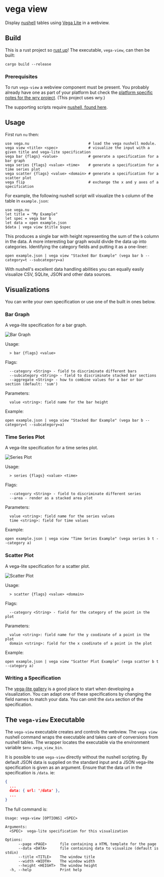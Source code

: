 # vega view

Display [nushell](https://www.nushell.sh) tables using [Vega Lite](https://vega.github.io/vega-lite/) in a webview.

## Build

This is a rust project so [rust up](https://rustup.rs)!  The executable, `vega-view`, can then be built:

```
cargo build --release
```

### Prerequisites

To run `vega-view` a webview component must be present.  You probably already have one as part of your platform but check the [platform specific notes for the wry project](https://github.com/tauri-apps/wry?tab=readme-ov-file#platform-specific-notes).  (This project uses wry.) 

The supporting scripts require [nushell, found here](https://www.nushell.sh/#get-nu).


## Usage

First run `nu` then: 

```nushell
use vega.nu                           # load the vega nushell module.                    
vega view <title> <spec>              # visualize the input with a given title and vega-lite specification
vega bar {flags} <value>              # generate a specification for a bar graph
vega series {flags} <value> <time>    # generate a specification for a time series plot
vega scatter {flags} <value> <domain> # generate a specification for a scatter plot
vega flip                             # exchange the x and y axes of a specification
```

For example, the following nushell script will visualize the `b` column of the table in `example.json`:

```nushell
use vega.nu
let title = "My Example"
let spec = vega bar b
let data = open example.json
$data | vega view $title $spec
```

This produces a single bar with height representing the sum of the `b` column in the data.  A more interesting bar graph would divide the data up into categories. Identifying the category fields and putting it as a one-liner:

```nushell
open example.json | vega view "Stacked Bar Example" (vega bar b --category=t --subcategory=a)
```

With nushell's excellent data handling abilities you can equally easily visualize CSV, SQLite, JSON and other data sources.  

## Visualizations

You can write your own specification or use one of the built in ones below.  

### Bar Graph

A vega-lite specification for a bar graph.

![Bar Graph](resources/bar-example.png)

Usage:
```
  > bar {flags} <value> 
```
Flags:
```
  --category <String> - field to discriminate different bars
  --subcategory <String> - field to discriminate stacked bar sections
  --aggregate <String> - how to combine values for a bar or bar section (default: 'sum')
```
Parameters:
```
  value <string>: field name for the bar height
```

Example:

```nushell
open example.json | vega view "Stacked Bar Example" (vega bar b --category=t --subcategory=a)
```

### Time Series Plot

A vega-lite specification for a time series plot.

![Series Plot](resources/series-example.png)

Usage:
```
  > series {flags} <value> <time> 
```

Flags:
```
  --category <String> - field to discriminate different series
  --area - render as a stacked area plot
```

Parameters:
```
  value <string>: field name for the series values
  time <string>: field for time values
```

Example:
```nushell
open example.json | vega view "Time Series Example" (vega series b t --category a)
```

### Scatter Plot

A vega-lite specification for a scatter plot.

![Scatter Plot](resources/scatter-example.png)

Usage:
```
  > scatter {flags} <value> <domain> 
```

Flags:
```
  --category <String> - field for the category of the point in the plot
```

Parameters:
```
  value <string>: field name for the y coodinate of a point in the  plot
  domain <string>: field for the x coodinate of a point in the plot
```

Example:

```nushell
open example.json | vega view "Scatter Plot Example" (vega scatter b t --category a)
```

### Writing a Specification

The [vega-lite gallery](https://vega.github.io/vega-lite/examples/)  is a good place to start when developing a visualization.  You can adapt one of these specifications by changing the field names to match your data.  You can omit the `data` section of the specification.

## The `vega-view`  Executable

The `vega-view` executable creates and controls the webview.   The `vega view` nushell command wraps the executable and takes care of conversions from nushell tables.  The wrapper locates the executable via the environment variable `$env.vega_view_bin`.  

It is possible to use `vega-view` directly without the nushell scripting.  By default JSON data is supplied on the standard input and a JSON vega-lite specification is given as an argument. Ensure that the data url in the specification is `/data`.  ie:


```JSON
{
  ...
  data: { url: '/data' }, 
  ...  
}
```

The full command is:

```
Usage: vega-view [OPTIONS] <SPEC>

Arguments:
  <SPEC>  vega-lite specification for this visualization

Options:
      --page <PAGE>      file containing a HTML template for the page
      --data <DATA>      file containing data to visualize (default is stdin)
      --title <TITLE>    The window title
      --width <WIDTH>    The window width
      --height <HEIGHT>  The window height
  -h, --help             Print help  
```
